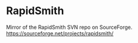 # RapidSmith
Mirror of the RapidSmith SVN repo on SourceForge.
https://sourceforge.net/projects/rapidsmith/
